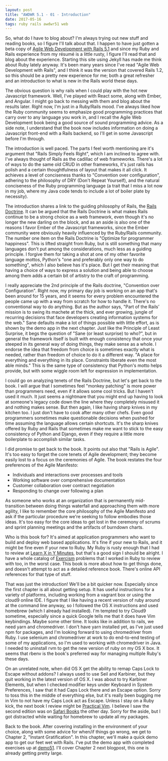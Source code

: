 ```yaml
---
layout: post
title: "AWDWR 5.1 - 01 - Introduction"
date: 2017-05-16
tags: ruby rails awdwr51 web
---
```


So, what do I have to blog about?  I'm always trying out new stuff and reading
books, so I figure I'll talk about that.  I happen to have just gotten a 
beta copy of 
[Agile Web Development with Rails 5.1](https://pragprog.com/book/rails51/agile-web-development-with-rails-5-1)
and since my Ruby and Rails 
experience from my r&eacute;sum&eacute; is a little rusty, I figure I'll
read that and blog about the experience.  Starting this site using Jekyll
has made me think about Ruby lately anyway.  It's been many years since I've 
read "Agile Web Development with Rails", and I think it was the version that
covered Rails 1.2, so this should be a pretty new experience for me; both a 
great refresher and an introduction to what is new in the Rails world these
days. 

The obvious question is why rails when I could play with the hot new 
Javascript framework.  Well, I've played with React some, along with Ember,
and Angular.  I might go back to messing with them and blog about the 
results later.  Right now, I'm just in a Ruby/Rails mood.  I've always liked
how the Ruby community seems to emphasize good programming practices that
carry over to any language you work in, and I recall the Agile Web Development
book being a good source of sound programming advice.  As a side note, I 
understand that the book now includes information on doing a Javascript
front-end with a Rails backend, so I'll get in some Javascript before I'm
through.

The introduction is well paced.  The parts I feel worth mentioning are
it's argument that "Rails Simply Feels Right", which I am inclined to agree
with.  I've always thought of Rails as the cadillac of web frameworks.
There's a lot of ways to do the same old CRUD in other frameworks, it's 
just rails has polish and a certain thoughtfulness of layout that makes it
all click.  It achieves a level of conciseness thanks to "Convention over
configuration", adhering to the philosophy of DRY (Don't Repeat Yourself),
and the natural conciseness of the Ruby programming language (a trait that
I miss a lot now in my job, where my Java code tends to include a lot of
boiler plate by necessity).  

The introduction shares a link to the guiding philosophy of
Rails, the [Rails Doctrine](http://rubyonrails.org/doctrine/).  It can be
argued that the Rails Doctrine is what makes Rails continue to be a strong
choice as a web framework, even though it's no longer the new darling on
the block, and as an aside is also one of the reasons I favor Ember of the
Javascript frameworks, since the Ember community were obviously
heavily influenced by the Ruby/Rails community.  The number one item on the
Rails Doctrine is "Optimize for programmer happiness".  This is lifted 
straight from Ruby, but is still something that many languages don't put
among the considerations, much less as a guiding principle.  I forgive them
for taking a shot at one of my other favorite language mottos, Python's
"one and preferably only one way to do something", which I also believe has
it's place.  But I get their meaning that having a choice of ways to express
a solution and being able to choose among them adds a certain bit of
artistry to the craft of programming.

I really appreciate the 2nd principle of the Rails doctrine, "Convention over 
Configuration".  Right now, my primary day job is working on an app that's
been around for 15 years, and it seems for every problem encountered the 
people came up with a way from scratch for how to handle it.  There's no
conventional way to do anything.  But as the author says, "Part of the Rails’ 
mission is to swing its machete at the thick, and ever growing, jungle of 
recurring decisions that face developers creating information systems for 
the web."  Sane defaults make a lot of things possible with little effort, 
as is shown by the demo app in the next chapter.  Just like the Principle of
Least Surprise, it begs the question of "Sane (or least surprise) to who?",
but in general the framework itself is built with enough consistency that 
once your steeped in its general way of doing things, they make sense as a 
whole.  I endorse the idea that freedom from choice is sometimes exactly
what is needed, rather than freedom of choice to do it a different way. 
"A place for everything and everything in its place. Constraints liberate 
even the most able minds."  This is the same type of consistency that 
Python's motto helps provide, but with some wiggle room left for expression
in implementation.

I could go on analyzing tenets of the Rails Doctrine, but let's get back to 
the book.  I will argue that I sometimes feel "monkey patching" is more
power than programmers need, even if it allows some cool tricks.  But I 
haven't used it much.  It just seems a nightmare that you might end up
having to look at someone's legacy code down the line where they completely
misused it and nothing makes sense.  But then again, I like having sharp
knives in my kitchen too.  I just don't have to cook after many other chefs.
Even good programmers sometimes make questionable decisions when pushed for
time assuming the language allows certain shortcuts.  It's the sharp knives
offered by Ruby and Rails that sometimes make me want to stick to the easy
consistency of Python and Django, even if they require a little more 
boilerplate to accomplish similar tasks.

I did promise to get back to the book.  It points out also that "Rails is 
Agile".  It's too easy to forget the core tenets of Agile development; they
become easily lost to a focus on the ceremonies of Agile.  The book restates
the four preferences of the Agile Manifesto:

* Individuals and interactions over processes and tools
* Working software over comprehensive documentation
* Customer collaboration over contract negotiation
* Responding to change over following a plan

As someone who works at an organization that is permanently mid-transition
between doing things waterfall and approaching them with more agility, I 
like to remember the core philosophy of the Agile Manifesto and ask if the
particular procedure we're seeking to follow embodies those ideas.  It's 
too easy for the core ideas to get lost in the ceremony of scrums and 
sprint planning meetings and the artifacts of burndown charts.

Who is this book for?  It's aimed at application programmers who want to 
build and deploy web based applications.  It's fine if your new to Rails, 
and it might be fine even if your new to Ruby.  My Ruby is rusty enough 
that I had to review at 
[Learn X in Y Minutes](https://learnxinyminutes.com/docs/ruby/), 
but that's a good sign I should
be alright.  I have a whole catalog of [Exercism](http://exercism.io/) 
problems that I worked in Ruby to review with too, in the worst case.  This
book is more about how to get things done, and doesn't attempt to act as
a detailed reference book.  There's online API references for that type of
stuff.

That was just the introduction!  We'll be a bit quicker now.  Especially 
since the first chapter is all about getting setup.  It has useful 
instructions for a variety of platforms, including working from a vagrant 
box or using the cloud9 online IDE.  I figure that I like having a recent
version of ruby around at the command line anyway, so I followed the OS X
instructions and used homebrew (which I already had installed).  I'm 
tempted to try Cloud9 sometime, especially since a quick Google tells me 
that it does have Vim keybindings.  Maybe some other time.  It looks like
in addition to rails, we need yarn and chromedriver.  I don't have yarn
installed yet, as I've just used npm for packages, and I'm looking forward
to using chromedriver from Ruby.  I use selenium and chromedriver at work
to do end-to-end testing of some of my applications, so I'm used to working
with chromedriver in Java.  I needed to uninstall rvm to get the new version
of ruby on my OS X box.  It seems that rbenv is the book's preferred way
for managing multiple Ruby's these days.

On an unrelated note, when did OS X get the ability to remap Caps Lock to
Escape without addons?  I always used to use Seil and Karbiner, but they 
quit working in the latest version of OS X.  I was about to try Karbiner
Elements, but when I checked modifier keys under Keyboard in System
Preferences, I saw that it had Caps Lock there and an Escape option.
Sorry to toss this in the middle of everything else, but it's really been 
bugging me in Vim to not have my Caps Lock act as Escape.  Unless I stay
on a Ruby kick, the next book I review might be 
[Practical Vim](https://pragprog.com/book/dnvim2/practical-vim-second-edition).  I
believe I saw the second edition was on 
[Safari Books](https://www.safaribooksonline.com/) the other day.
Sorry for the aside,
but I got distracted while waiting for homebrew to update all my packages.

Back to the book.  After covering installing in the environment of your
choice, along with some advice for when/if things go wrong, we get to
Chapter 2, "Instant Gratification".  In this chapter, we'll make a quick
demo app to get our feet wet with Rails.  I've put the demo app with
completed exercises up at [demo51](http://github.com/llcawthorne/demo51).
I'll cover Chapter 2 next blogpost, this one is already getting pretty 
large.
